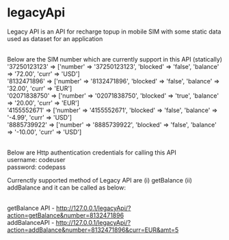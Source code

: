 # legacyApi
Legacy API is an API for recharge topup in mobile SIM with some static data used as dataset for an application <br/> <br/>

Below are the SIM number which are currently support in this API (statically) <br/>
'37250123123' => ['number' => '37250123123', 'blocked' => 'false', 'balance' => '72.00', 'curr' => 'USD'] <br/>
'8132471896' => ['number' => '8132471896', 'blocked' => 'false', 'balance' => '32.00', 'curr' => 'EUR'] <br/>
'02071838750' => ['number' => '02071838750', 'blocked' => 'true', 'balance' => '20.00', 'curr' => 'EUR'] <br/>
'4155552671' => ['number' => '4155552671', 'blocked' => 'false', 'balance' => '-4.99', 'curr' => 'USD'] <br/>
'8885739922' => ['number' => '8885739922', 'blocked' => 'false', 'balance' => '-10.00', 'curr' => 'USD'] <br/> <br/>

Below are Http authentication credentials for calling this API <br/>
username: codeuser <br/>
password: codepass <br/>
 
Currenctly supported method of Legacy API are (i) getBalance (ii) addBalance and it can be called as below: <br/> <br/>

getBalance API - http://127.0.0.1/legacyApi/?action=getBalance&number=8132471896 <br/>
addBalanceAPI - http://127.0.0.1/legacyApi/?action=addBalance&number=8132471896&curr=EUR&amt=5